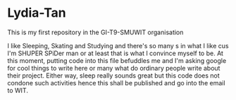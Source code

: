 # Lydia-Tan
This is my first repository in the GI-T9-SMUWIT organisation

I like Sleeping, Skating and Studying and there's so many s in what I like cus I'm SHUPER SPiDer man or at least that is what I convince myself to be. At this moment, putting code into this file befuddles me and I'm asking google for cool things to write here or many what do ordinary people write about their project. Either way, sleep really sounds great but this code does not condone such activities hence this shall be published and go into the email to WIT.

